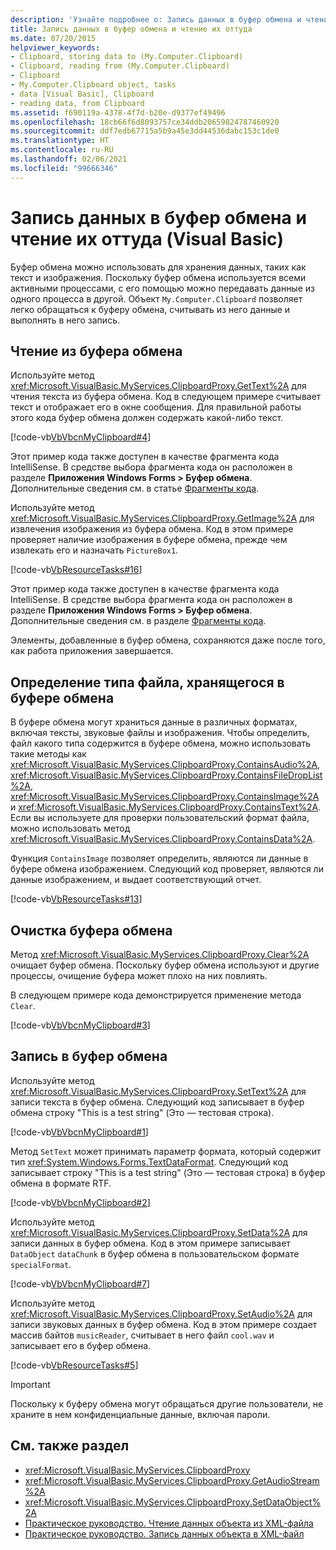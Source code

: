```yaml
---
description: 'Узнайте подробнее о: Запись данных в буфер обмена и чтение их оттуда (Visual Basic)'
title: Запись данных в буфер обмена и чтение их оттуда
ms.date: 07/20/2015
helpviewer_keywords:
- Clipboard, storing data to (My.Computer.Clipboard)
- Clipboard, reading from (My.Computer.Clipboard)
- Clipboard
- My.Computer.Clipboard object, tasks
- data [Visual Basic], Clipboard
- reading data, from Clipboard
ms.assetid: f690119a-4378-4f7d-b20e-d9377ef49496
ms.openlocfilehash: 18cb66f6d8093757ce34ddb20659824787460920
ms.sourcegitcommit: ddf7edb67715a5b9a45e3dd44536dabc153c1de0
ms.translationtype: HT
ms.contentlocale: ru-RU
ms.lasthandoff: 02/06/2021
ms.locfileid: "99666346"
---
```

# <a name="storing-data-to-and-reading-from-the-clipboard-visual-basic"></a>Запись данных в буфер обмена и чтение их оттуда (Visual Basic)

Буфер обмена можно использовать для хранения данных, таких как текст и изображения. Поскольку буфер обмена используется всеми активными процессами, с его помощью можно передавать данные из одного процесса в другой. Объект `My.Computer.Clipboard` позволяет легко обращаться к буферу обмена, считывать из него данные и выполнять в него запись.  
  
## <a name="reading-from-the-clipboard"></a>Чтение из буфера обмена  

 Используйте метод <xref:Microsoft.VisualBasic.MyServices.ClipboardProxy.GetText%2A> для чтения текста из буфера обмена. Код в следующем примере считывает текст и отображает его в окне сообщения. Для правильной работы этого кода буфер обмена должен содержать какой-либо текст.  
  
 [!code-vb[VbVbcnMyClipboard#4](~/samples/snippets/visualbasic/VS_Snippets_VBCSharp/VbVbcnMyClipboard/VB/Class1.vb#4)]  
  
 Этот пример кода также доступен в качестве фрагмента кода IntelliSense. В средстве выбора фрагмента кода он расположен в разделе **Приложения Windows Forms > Буфер обмена**. Дополнительные сведения см. в статье [Фрагменты кода](/visualstudio/ide/code-snippets).  
  
 Используйте метод <xref:Microsoft.VisualBasic.MyServices.ClipboardProxy.GetImage%2A> для извлечения изображения из буфера обмена. Код в этом примере проверяет наличие изображения в буфере обмена, прежде чем извлекать его и назначать `PictureBox1`.  
  
 [!code-vb[VbResourceTasks#16](~/samples/snippets/visualbasic/VS_Snippets_VBCSharp/VbResourceTasks/VB/Class1.vb#16)]  
  
 Этот пример кода также доступен в качестве фрагмента кода IntelliSense. В средстве выбора фрагмента кода он расположен в разделе **Приложения Windows Forms > Буфер обмена**. Дополнительные сведения см. в разделе [Фрагменты кода](/visualstudio/ide/code-snippets).  
  
 Элементы, добавленные в буфер обмена, сохраняются даже после того, как работа приложения завершается.  
  
## <a name="determining-the-type-of-file-stored-in-the-clipboard"></a>Определение типа файла, хранящегося в буфере обмена  

 В буфере обмена могут храниться данные в различных форматах, включая тексты, звуковые файлы и изображения. Чтобы определить, файл какого типа содержится в буфере обмена, можно использовать такие методы как <xref:Microsoft.VisualBasic.MyServices.ClipboardProxy.ContainsAudio%2A>, <xref:Microsoft.VisualBasic.MyServices.ClipboardProxy.ContainsFileDropList%2A>, <xref:Microsoft.VisualBasic.MyServices.ClipboardProxy.ContainsImage%2A> и <xref:Microsoft.VisualBasic.MyServices.ClipboardProxy.ContainsText%2A>. Если вы используете для проверки пользовательский формат файла, можно использовать метод <xref:Microsoft.VisualBasic.MyServices.ClipboardProxy.ContainsData%2A>.  
  
 Функция `ContainsImage` позволяет определить, являются ли данные в буфере обмена изображением. Следующий код проверяет, являются ли данные изображением, и выдает соответствующий отчет.  
  
 [!code-vb[VbResourceTasks#13](~/samples/snippets/visualbasic/VS_Snippets_VBCSharp/VbResourceTasks/VB/Class1.vb#13)]  
  
## <a name="clearing-the-clipboard"></a>Очистка буфера обмена  

 Метод <xref:Microsoft.VisualBasic.MyServices.ClipboardProxy.Clear%2A> очищает буфер обмена. Поскольку буфер обмена используют и другие процессы, очищение буфера может плохо на них повлиять.  
  
 В следующем примере кода демонстрируется применение метода `Clear`.  
  
 [!code-vb[VbVbcnMyClipboard#3](~/samples/snippets/visualbasic/VS_Snippets_VBCSharp/VbVbcnMyClipboard/VB/Class1.vb#3)]  
  
## <a name="writing-to-the-clipboard"></a>Запись в буфер обмена  

 Используйте метод <xref:Microsoft.VisualBasic.MyServices.ClipboardProxy.SetText%2A> для записи текста в буфер обмена. Следующий код записывает в буфер обмена строку "This is a test string" (Это — тестовая строка).  
  
 [!code-vb[VbVbcnMyClipboard#1](~/samples/snippets/visualbasic/VS_Snippets_VBCSharp/VbVbcnMyClipboard/VB/Class1.vb#1)]  
  
 Метод `SetText` может принимать параметр формата, который содержит тип <xref:System.Windows.Forms.TextDataFormat>. Следующий код записывает строку "This is a test string" (Это — тестовая строка) в буфер обмена в формате RTF.  
  
 [!code-vb[VbVbcnMyClipboard#2](~/samples/snippets/visualbasic/VS_Snippets_VBCSharp/VbVbcnMyClipboard/VB/Class1.vb#2)]  
  
 Используйте метод <xref:Microsoft.VisualBasic.MyServices.ClipboardProxy.SetData%2A> для записи данных в буфер обмена. Код в этом примере записывает `DataObject` `dataChunk` в буфер обмена в пользовательском формате `specialFormat`.  
  
 [!code-vb[VbVbcnMyClipboard#7](~/samples/snippets/visualbasic/VS_Snippets_VBCSharp/VbVbcnMyClipboard/VB/Class1.vb#7)]  
  
 Используйте метод <xref:Microsoft.VisualBasic.MyServices.ClipboardProxy.SetAudio%2A> для записи звуковых данных в буфер обмена. Код в этом примере создает массив байтов `musicReader`, считывает в него файл `cool.wav` и записывает его в буфер обмена.  
  
 [!code-vb[VbResourceTasks#5](~/samples/snippets/visualbasic/VS_Snippets_VBCSharp/VbResourceTasks/VB/Class1.vb#5)]  
  
> [!IMPORTANT]
> Поскольку к буферу обмена могут обращаться другие пользователи, не храните в нем конфиденциальные данные, включая пароли.  
  
## <a name="see-also"></a>См. также раздел

- <xref:Microsoft.VisualBasic.MyServices.ClipboardProxy>
- <xref:Microsoft.VisualBasic.MyServices.ClipboardProxy.GetAudioStream%2A>
- <xref:Microsoft.VisualBasic.MyServices.ClipboardProxy.SetDataObject%2A>
- [Практическое руководство. Чтение данных объекта из XML-файла](../../../programming-guide/concepts/serialization/how-to-read-object-data-from-an-xml-file.md)
- [Практическое руководство. Запись данных объекта в XML-файл](../../../programming-guide/concepts/serialization/how-to-write-object-data-to-an-xml-file.md)
